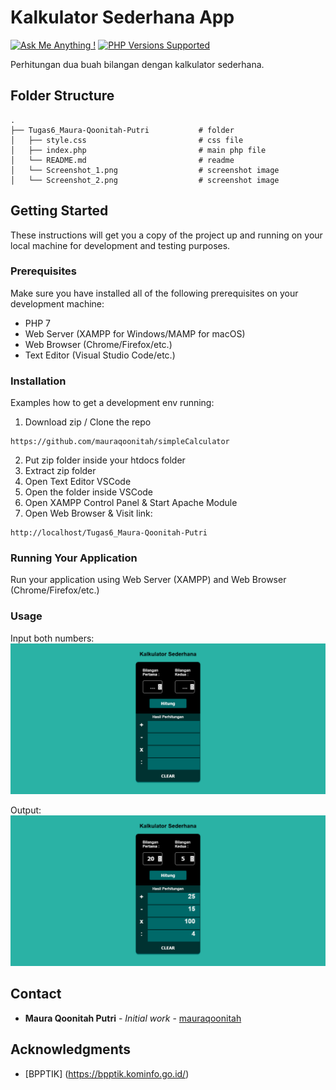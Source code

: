 # Kalkulator Sederhana App

[![Ask Me Anything !](https://img.shields.io/badge/Ask%20me-anything-1abc9c.svg)](https://github.com/mauraqoonitah)
<a href="#tada-php-support" title="PHP Versions Supported"><img alt="PHP Versions Supported" src="https://img.shields.io/badge/php-5.3%20to%208.1-777bb3.svg?logo=php&logoColor=white&labelColor=555555"></a>

Perhitungan dua buah bilangan dengan kalkulator sederhana.

## Folder Structure

    .
    ├── Tugas6_Maura-Qoonitah-Putri           # folder
    │   ├── style.css                         # css file
    │   ├── index.php                         # main php file
    │   └── README.md                         # readme
    │   └── Screenshot_1.png                  # screenshot image
    │   └── Screenshot_2.png                  # screenshot image

## Getting Started

These instructions will get you a copy of the project up and running on your local machine for development and testing purposes.

### Prerequisites

Make sure you have installed all of the following prerequisites on your development machine:

- PHP 7
- Web Server (XAMPP for Windows/MAMP for macOS)
- Web Browser (Chrome/Firefox/etc.)
- Text Editor (Visual Studio Code/etc.)

### Installation

Examples how to get a development env running:

1. Download zip / Clone the repo

```
https://github.com/mauraqoonitah/simpleCalculator
```

2. Put zip folder inside your htdocs folder
3. Extract zip folder
4. Open Text Editor VSCode
5. Open the folder inside VSCode
6. Open XAMPP Control Panel & Start Apache Module
7. Open Web Browser & Visit link:

```
http://localhost/Tugas6_Maura-Qoonitah-Putri
```

### Running Your Application

Run your application using Web Server (XAMPP) and Web Browser (Chrome/Firefox/etc.)

### Usage

Input both numbers:
<img src="https://github.com/mauraqoonitah/simpleCalculator/blob/master/Screenshot_1.png" width="800">

Output:
<img src="https://github.com/mauraqoonitah/simpleCalculator/blob/master/Screenshot_2.png" width="800">

## Contact

- **Maura Qoonitah Putri** - _Initial work_ - [mauraqoonitah](https://github.com/mauraqoonitah)

## Acknowledgments

- [BPPTIK] (https://bpptik.kominfo.go.id/)
